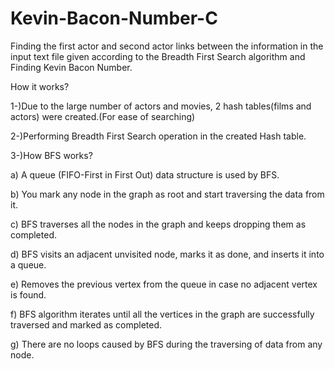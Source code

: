 # Kevin-Bacon-Number-C
Finding the first actor and second actor links between the information in the input text file given according to the Breadth First Search algorithm and Finding Kevin Bacon Number.


How it works?

1-)Due to the large number of actors and movies, 2 hash tables(films and actors) were created.(For ease of searching)

2-)Performing Breadth First Search operation in the created Hash table.

3-)How BFS works?

a) A queue (FIFO-First in First Out) data structure is used by BFS.

b) You mark any node in the graph as root and start traversing the data from it.

c) BFS traverses all the nodes in the graph and keeps dropping them as completed.

d) BFS visits an adjacent unvisited node, marks it as done, and inserts it into a queue.

e) Removes the previous vertex from the queue in case no adjacent vertex is found.

f) BFS algorithm iterates until all the vertices in the graph are successfully traversed and marked as completed.

g) There are no loops caused by BFS during the traversing of data from any node.
